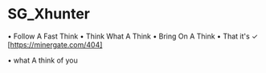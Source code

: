 # SG_Xhunter

• Follow A Fast Think
• Think What A Think
• Bring On A Think
• That it's ✓ [https://minergate.com/404]

• what A think of you
